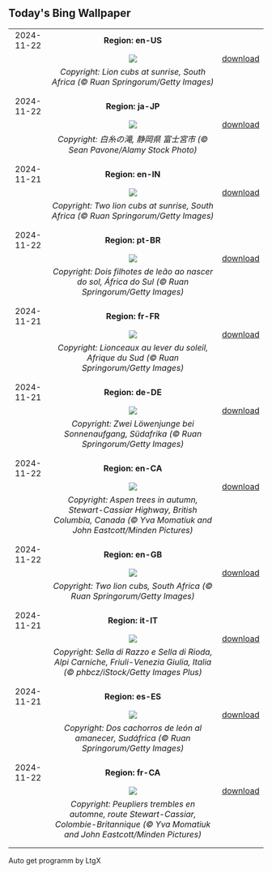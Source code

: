 ## Today's Bing Wallpaper
|      |      |      |
| :----: | :----: | :----: |
|2024-11-22|**Region: en-US**||
||![](https://www.bing.com/th?id=OHR.LionCubs_EN-US4742616367_UHD.jpg&pid=hp&w=1152&h=648&rs=1&c=4)| [download](https://www.bing.com/th?id=OHR.LionCubs_EN-US4742616367_UHD.jpg)|
||*Copyright: Lion cubs at sunrise, South Africa (© Ruan Springorum/Getty Images)*
||
|||
|2024-11-22|**Region: ja-JP**||
||![](https://www.bing.com/th?id=OHR.Xiaoxue2024_JA-JP4930643570_UHD.jpg&pid=hp&w=1152&h=648&rs=1&c=4)| [download](https://www.bing.com/th?id=OHR.Xiaoxue2024_JA-JP4930643570_UHD.jpg)|
||*Copyright: 白糸の滝, 静岡県 富士宮市 (© Sean Pavone/Alamy Stock Photo)*
||
|||
|2024-11-21|**Region: en-IN**||
||![](https://www.bing.com/th?id=OHR.LionCubs_EN-IN6903529152_UHD.jpg&pid=hp&w=1152&h=648&rs=1&c=4)| [download](https://www.bing.com/th?id=OHR.LionCubs_EN-IN6903529152_UHD.jpg)|
||*Copyright: Two lion cubs at sunrise, South Africa (© Ruan Springorum/Getty Images)*
||
|||
|2024-11-22|**Region: pt-BR**||
||![](https://www.bing.com/th?id=OHR.LionCubs_PT-BR9649632612_UHD.jpg&pid=hp&w=1152&h=648&rs=1&c=4)| [download](https://www.bing.com/th?id=OHR.LionCubs_PT-BR9649632612_UHD.jpg)|
||*Copyright: Dois filhotes de leão ao nascer do sol, África do Sul (© Ruan Springorum/Getty Images)*
||
|||
|2024-11-21|**Region: fr-FR**||
||![](https://www.bing.com/th?id=OHR.LionCubs_FR-FR2539679303_UHD.jpg&pid=hp&w=1152&h=648&rs=1&c=4)| [download](https://www.bing.com/th?id=OHR.LionCubs_FR-FR2539679303_UHD.jpg)|
||*Copyright: Lionceaux au lever du soleil, Afrique du Sud (© Ruan Springorum/Getty Images)*
||
|||
|2024-11-21|**Region: de-DE**||
||![](https://www.bing.com/th?id=OHR.LionCubs_DE-DE4457487465_UHD.jpg&pid=hp&w=1152&h=648&rs=1&c=4)| [download](https://www.bing.com/th?id=OHR.LionCubs_DE-DE4457487465_UHD.jpg)|
||*Copyright: Zwei Löwenjunge bei Sonnenaufgang, Südafrika (© Ruan Springorum/Getty Images)*
||
|||
|2024-11-22|**Region: en-CA**||
||![](https://www.bing.com/th?id=OHR.AspenTrees_EN-CA3238986123_UHD.jpg&pid=hp&w=1152&h=648&rs=1&c=4)| [download](https://www.bing.com/th?id=OHR.AspenTrees_EN-CA3238986123_UHD.jpg)|
||*Copyright: Aspen trees in autumn, Stewart-Cassiar Highway, British Columbia, Canada (© Yva Momatiuk and John Eastcott/Minden Pictures)*
||
|||
|2024-11-22|**Region: en-GB**||
||![](https://www.bing.com/th?id=OHR.LionCubs_EN-GB7386144841_UHD.jpg&pid=hp&w=1152&h=648&rs=1&c=4)| [download](https://www.bing.com/th?id=OHR.LionCubs_EN-GB7386144841_UHD.jpg)|
||*Copyright: Two lion cubs, South Africa (© Ruan Springorum/Getty Images)*
||
|||
|2024-11-21|**Region: it-IT**||
||![](https://www.bing.com/th?id=OHR.NationalTreeDay_IT-IT7236455581_UHD.jpg&pid=hp&w=1152&h=648&rs=1&c=4)| [download](https://www.bing.com/th?id=OHR.NationalTreeDay_IT-IT7236455581_UHD.jpg)|
||*Copyright: Sella di Razzo e Sella di Rioda, Alpi Carniche, Friuli-Venezia Giulia, Italia (© phbcz/iStock/Getty Images Plus)*
||
|||
|2024-11-21|**Region: es-ES**||
||![](https://www.bing.com/th?id=OHR.LionCubs_ES-ES2358814300_UHD.jpg&pid=hp&w=1152&h=648&rs=1&c=4)| [download](https://www.bing.com/th?id=OHR.LionCubs_ES-ES2358814300_UHD.jpg)|
||*Copyright: Dos cachorros de león al amanecer, Sudáfrica (© Ruan Springorum/Getty Images)*
||
|||
|2024-11-22|**Region: fr-CA**||
||![](https://www.bing.com/th?id=OHR.AspenTrees_FR-CA5793421150_UHD.jpg&pid=hp&w=1152&h=648&rs=1&c=4)| [download](https://www.bing.com/th?id=OHR.AspenTrees_FR-CA5793421150_UHD.jpg)|
||*Copyright: Peupliers trembles en automne, route Stewart-Cassiar, Colombie-Britannique (© Yva Momatiuk and John Eastcott/Minden Pictures)*
||
|||

Auto get programm by LtgX
